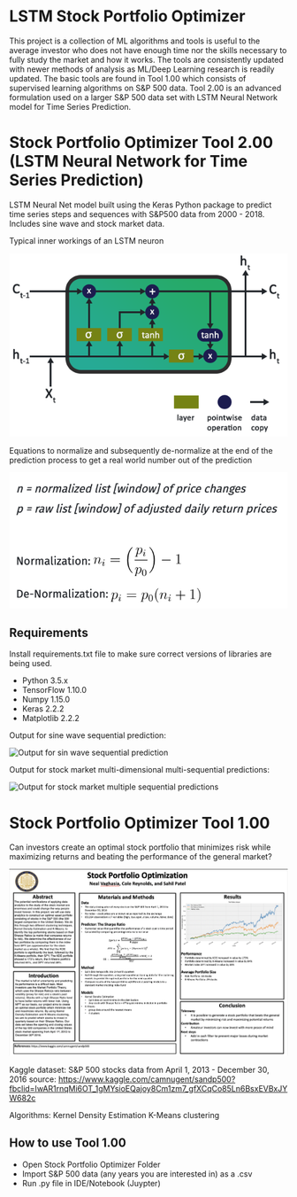# LSTM Stock Portfolio Optimizer
This project is a collection of ML algorithms and tools is useful to the average investor who does not have enough time nor the skills necessary to fully study the market and how it works. The tools are consistently updated with newer methods of analysis as ML/Deep Learning research is readily updated. The basic tools are found in Tool 1.00 which consists of supervised learning algorithms on S&P 500 data. Tool 2.00 is an advanced formulation used on a larger S&P 500 data set with LSTM Neural Network model for Time Series Prediction. 

# Stock Portfolio Optimizer Tool 2.00 (LSTM Neural Network for Time Series Prediction)

LSTM Neural Net model built using the Keras Python package to predict time series steps and sequences with S&P500 data from 2000 - 2018. Includes sine wave and stock market data.

Typical inner workings of an LSTM neuron

![ScreenShot](https://raw.githubusercontent.com/nv1/LSTMNeuralNetStockPortfolioOptimizer/master/lstm_cell.png)

Equations to normalize and subsequently de-normalize at the end of the prediction process to get a real world number out of the prediction

![ScreenShot](https://raw.githubusercontent.com/nv1/LSTMNeuralNetStockPortfolioOptimizer/master/equations.png)
## Requirements

Install requirements.txt file to make sure correct versions of libraries are being used.

* Python 3.5.x
* TensorFlow 1.10.0
* Numpy 1.15.0
* Keras 2.2.2
* Matplotlib 2.2.2

Output for sine wave sequential prediction:

![Output for sin wave sequential prediction](https://www.altumintelligence.com/assets/time-series-prediction-using-lstm-deep-neural-networks/sinwave_full_seq.png)

Output for stock market multi-dimensional multi-sequential predictions:

![Output for stock market multiple sequential predictions](https://www.altumintelligence.com/assets/time-series-prediction-using-lstm-deep-neural-networks/sp500_multi_2d.png)

# Stock Portfolio Optimizer Tool 1.00

Can investors create an optimal stock portfolio that minimizes risk while maximizing returns and beating the performance of the general market?

![ScreenShot](https://raw.githubusercontent.com/nv1/LSTMNeuralNetStockPortfolioOptimizer/master/Research%20Diagram.png)

Kaggle dataset: S&P 500 stocks data from April 1, 2013 - December 30, 2016 
source: https://www.kaggle.com/camnugent/sandp500?fbclid=IwAR1rnqMi6OT_1gMYsioEQajoy8Cm1zm7_gfXCqCo85Ln6BsxEVBxJYW682c

Algorithms:
Kernel Density Estimation
K-Means clustering

## How to use Tool 1.00
* Open Stock Portfolio Optimizer Folder
* Import S&P 500 data (any years you are interested in) as a .csv 
* Run .py file in IDE/Notebook (Juypter)






